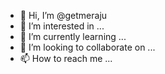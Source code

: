 - 👋 Hi, I’m @getmeraju
- 👀 I’m interested in ...
- 🌱 I’m currently learning ...
- 💞️ I’m looking to collaborate on ...
- 📫 How to reach me ...

<!---
getmeraju/getmeraju is a ✨ special ✨ repository because its `README.md` (this file) appears on your GitHub profile.
You can click the Preview link to take a look at your changes.
--->
